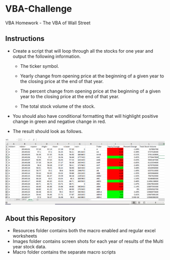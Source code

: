 # VBA-Challenge
 VBA Homework - The VBA of Wall Street
## Instructions

* Create a script that will loop through all the stocks for one year and output the following information.

  * The ticker symbol.

  * Yearly change from opening price at the beginning of a given year to the closing price at the end of that year.

  * The percent change from opening price at the beginning of a given year to the closing price at the end of that year.

  * The total stock volume of the stock.

* You should also have conditional formatting that will highlight positive change in green and negative change in red.

* The result should look as follows.

![moderate_solution](Images/2014_MultiYearStockData.png)

## About this Repository

* Resources folder contains both the macro enabled and regular excel worksheets
* Images folder contains screen shots for each year of results of the Multi year stock data.
* Macro folder contains the separate macro scripts